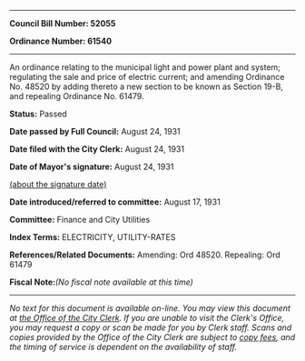 

********

**Council Bill Number: 52055**
   
**Ordinance Number: 61540**
********

 An ordinance relating to the municipal light and power plant and system; regulating the sale and price of electric current; and amending Ordinance No. 48520 by adding thereto a new section to be known as Section 19-B, and repealing Ordinance No. 61479.

**Status:** Passed
   
**Date passed by Full Council:** August 24, 1931
   
**Date filed with the City Clerk:** August 24, 1931
   
**Date of Mayor's signature:** August 24, 1931
   
[(about the signature date)](/~public/approvaldate.htm)
   
   
   
**Date introduced/referred to committee:** August 17, 1931
   
**Committee:** Finance and City Utilities
   
   
**Index Terms:** ELECTRICITY, UTILITY-RATES

**References/Related Documents:** Amending: Ord 48520. Repealing: Ord 61479

**Fiscal Note:**_(No fiscal note available at this time)_
********

_No text for this document is available on-line. You may view this document at [the Office of the City Clerk](http://www.seattle.gov/leg/clerk/contactUs.htm). If you are unable to visit the Clerk's Office, you may request a copy or scan be made for you by Clerk staff. Scans and copies provided by the Office of the City Clerk are subject to [copy fees](http://clerk.seattle.gov/~public/clerkfees.htm), and the timing of service is dependent on the availability of staff._

